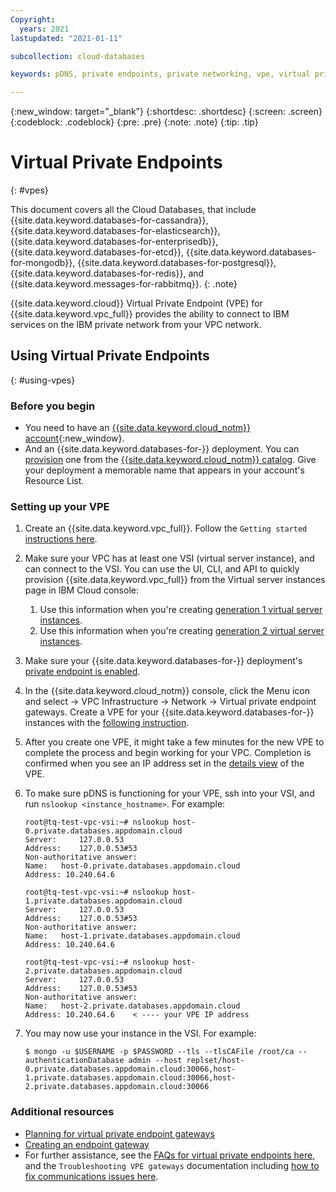 ```yaml
---
Copyright:
  years: 2021
lastupdated: "2021-01-11"

subcollection: cloud-databases

keywords: pDNS, private endpoints, private networking, vpe, virtual private endpoints

---
```


{:new_window: target="_blank"}
{:shortdesc: .shortdesc}
{:screen: .screen}
{:codeblock: .codeblock}
{:pre: .pre}
{:note: .note}
{:tip: .tip}


# Virtual Private Endpoints 
{: #vpes}

This document covers all the Cloud Databases, that include {{site.data.keyword.databases-for-cassandra}}, {{site.data.keyword.databases-for-elasticsearch}}, {{site.data.keyword.databases-for-enterprisedb}}, {{site.data.keyword.databases-for-etcd}}, {{site.data.keyword.databases-for-mongodb}}, {{site.data.keyword.databases-for-postgresql}}, {{site.data.keyword.databases-for-redis}}, and {{site.data.keyword.messages-for-rabbitmq}}.
{: .note}

{{site.data.keyword.cloud}} Virtual Private Endpoint (VPE) for {{site.data.keyword.vpc_full}} provides the ability to connect to IBM services on the IBM private network from your VPC network.


## Using Virtual Private Endpoints
{: #using-vpes}

### Before you begin

- You need to have an [{{site.data.keyword.cloud_notm}} account](https://cloud.ibm.com/registration){:new_window}.
- And an {{site.data.keyword.databases-for-}} deployment. You can [provision](https://cloud.ibm.com/docs/cloud-databases?topic=cloud-databases-provisioning) one from the [{{site.data.keyword.cloud_notm}} catalog](https://cloud.ibm.com/catalog/services/). Give your deployment a memorable name that appears in your account's Resource List.

### Setting up your VPE

1. Create an {{site.data.keyword.vpc_full}}. Follow the `Getting started` [instructions here](/docs/vpc?topic=vpc-getting-started). 


2. Make sure your VPC has at least one VSI (virtual server instance), and can connect to the VSI. You can use the UI, CLI, and API to quickly provision {{site.data.keyword.vpc_full}} from the Virtual server instances page in IBM Cloud console: 
   1. Use this information when you're creating [generation 1 virtual server instances](/docs/vpc-on-classic-vsi?topic=vpc-on-classic-vsi-creating-virtual-servers).
   2. Use this information when you're creating [generation 2 virtual server instances](/docs/vpc?topic=vpc-creating-virtual-servers).


3. Make sure your {{site.data.keyword.databases-for-}} deployment's [private endpoint is enabled](/docs/cloud-databases?topic=cloud-databases-service-endpoints).


4. In the {{site.data.keyword.cloud_notm}} console, click the Menu icon and select -> VPC Infrastructure -> Network -> Virtual private endpoint gateways. Create a VPE for your {{site.data.keyword.databases-for-}} instances with the [following instruction](/docs/vpc?topic=vpc-about-vpe). 


5. After you create one VPE, it might take a few minutes for the new VPE to complete the process and begin working for your VPC. Completion is confirmed when you see an IP address set in the [details view](/docs/vpc?topic=vpc-vpe-viewing-details-of-an-endpoint-gateway) of the VPE. 


6. To make sure pDNS is functioning for your VPE, ssh into your VSI, and run `nslookup <instance_hostname>`. For example:
    ```
    root@tq-test-vpc-vsi:~# nslookup host-0.private.databases.appdomain.cloud
    Server:		127.0.0.53
    Address:	127.0.0.53#53
    Non-authoritative answer:
    Name:	host-0.private.databases.appdomain.cloud
    Address: 10.240.64.6
    ```
    ```
    root@tq-test-vpc-vsi:~# nslookup host-1.private.databases.appdomain.cloud
    Server:		127.0.0.53
    Address:	127.0.0.53#53
    Non-authoritative answer:
    Name:	host-1.private.databases.appdomain.cloud
    Address: 10.240.64.6
    ```
    ```
    root@tq-test-vpc-vsi:~# nslookup host-2.private.databases.appdomain.cloud
    Server:		127.0.0.53
    Address:	127.0.0.53#53
    Non-authoritative answer:
    Name:	host-2.private.databases.appdomain.cloud
    Address: 10.240.64.6    < ---- your VPE IP address
    ```
7. You may now use your instance in the VSI. For example: 

    ```
    $ mongo -u $USERNAME -p $PASSWORD --tls --tlsCAFile /root/ca --authenticationDatabase admin --host replset/host-0.private.databases.appdomain.cloud:30066,host-1.private.databases.appdomain.cloud:30066,host-2.private.databases.appdomain.cloud:30066
    ```

 
### Additional resources

- [Planning for virtual private endpoint gateways](/docs/vpc?topic=vpc-planning-considerations)
- [Creating an endpoint gateway](/docs/vpc?topic=vpc-ordering-endpoint-gateway)
- For further assistance, see the [FAQs for virtual private endpoints here](/docs/vpc?topic=vpc-faqs-vpe), and the `Troubleshooting VPE gateways` documentation including [how to fix communications issues here](/docs/vpc?topic=vpc-troubleshoot-cannot-communicate). 

